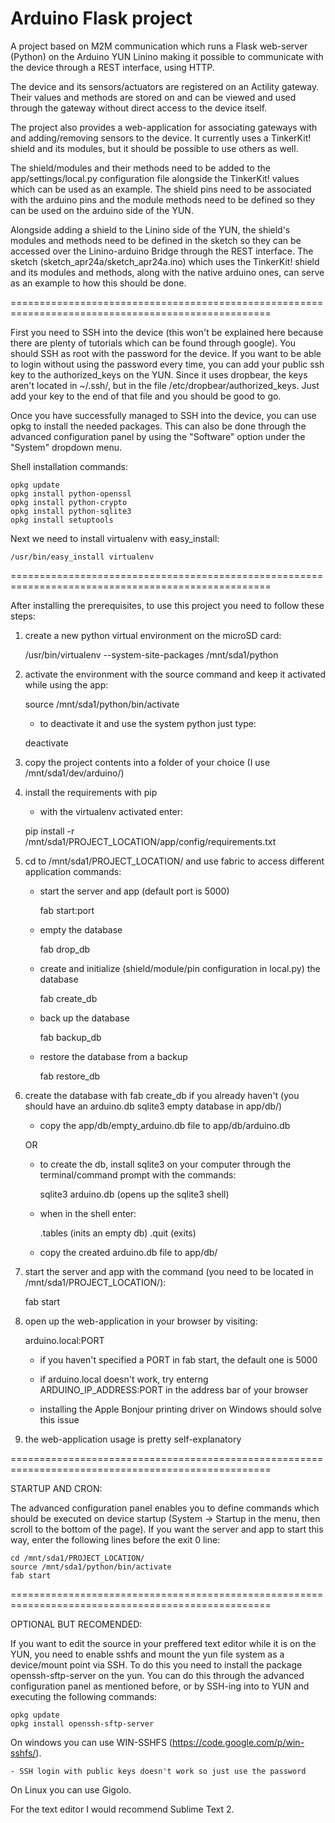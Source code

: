 Arduino Flask project
=====================

A project based on M2M communication which runs a Flask web-server (Python) on the Arduino YUN Linino making it possible to communicate with the device through a REST interface, using HTTP.

The device and its sensors/actuators are registered on an Actility gateway.
Their values and methods are stored on and can be viewed and used through the gateway without direct access to the device itself.

The project also provides a web-application for associating gateways with and adding/removing sensors to the device.
It currently uses a TinkerKit! shield and its modules, but it should be possible to use others as well.

The shield/modules and their methods need to be added to the app/settings/local.py configuration file alongside the TinkerKit! values which can be used as an example. The shield pins need to be associated with the arduino pins and the module methods need to be defined so they can be used on the arduino side of the YUN.

Alongside adding a shield to the Linino side of the YUN, the shield's modules and methods need to be defined in the sketch so they can be accessed over the Linino-arduino Bridge through the REST interface. The sketch (sketch_apr24a/sketch_apr24a.ino) which uses the TinkerKit! shield and its modules and methods, along with the native arduino ones, can serve as an example to how this should be done.

===================================================================================================

First you need to SSH into the device (this won't be explained here because there are plenty of tutorials which can be found through google).
You should SSH as root with the password for the device.
If you want to be able to login without using the password every time, you can add your public ssh key to the authorized_keys on the YUN. Since it uses dropbear, the keys aren't located in ~/.ssh/, but in the file /etc/dropbear/authorized_keys. Just add your key to the end of that file and you should be good to go.

Once you have successfully managed to SSH into the device, you can use opkg to install the needed packages. This can also be done through the advanced configuration panel by using the "Software" option under the "System" dropdown menu.

Shell installation commands:

	opkg update
	opkg install python-openssl
	opkg install python-crypto
	opkg install python-sqlite3
	opkg install setuptools

Next we need to install virtualenv with easy_install:

	/usr/bin/easy_install virtualenv

===================================================================================================

After installing the prerequisites, to use this project you need to follow these steps:

1. create a new python virtual environment on the microSD card:

	/usr/bin/virtualenv --system-site-packages /mnt/sda1/python

2. activate the environment with the source command and keep it activated while using the app:

	source /mnt/sda1/python/bin/activate

	- to deactivate it and use the system python just type:
	
	deactivate

3. copy the project contents into a folder of your choice (I use /mnt/sda1/dev/arduino/)

4. install the requirements with pip
	- with the virtualenv activated enter:

	pip install -r /mnt/sda1/PROJECT_LOCATION/app/config/requirements.txt

5. cd to /mnt/sda1/PROJECT_LOCATION/ and use fabric to access different application commands:	
	
	- start the server and app (default port is 5000)
	
		fab start:port

	- empty the database

		fab drop_db		
	
	- create and initialize (shield/module/pin configuration in local.py) the database

		fab create_db
		
	- back up the database

		fab backup_db
	
	- restore the database from a backup

		fab restore_db

6. create the database with fab create_db if you already haven't (you should have an arduino.db sqlite3 empty database in app/db/)
	
	- copy the app/db/empty_arduino.db file to app/db/arduino.db
	
	OR
	
	- to create the db, install sqlite3 on your computer through the terminal/command prompt with the commands:
		
		sqlite3 arduino.db (opens up the sqlite3 shell)
		
	- when in the shell enter:
	
		.tables (inits an empty db)
		.quit (exits)
		
	- copy the created arduino.db file to app/db/

7. start the server and app with the command (you need to be located in /mnt/sda1/PROJECT_LOCATION/):
	
	fab start

8. open up the web-application in your browser by visiting:
	
	arduino.local:PORT
		
	- if you haven't specified a PORT in fab start, the default one is 5000
	
	- if arduino.local doesn't work, try enterng ARDUINO_IP_ADDRESS:PORT in the address bar of your browser
		
	- installing the Apple Bonjour printing driver on Windows should solve this issue

9. the web-application usage is pretty self-explanatory

===================================================================================================

STARTUP AND CRON:

The advanced configuration panel enables you to define commands which should be executed on device startup (System -> Startup in the menu, then scroll to the bottom of the page).
If you want the server and app to start this way, enter the following lines before the exit 0 line:

	cd /mnt/sda1/PROJECT_LOCATION/
	source /mnt/sda1/python/bin/activate
	fab start

===================================================================================================


OPTIONAL BUT RECOMENDED:

If you want to edit the source in your preffered text editor while it is on the YUN, you need to enable sshfs and mount the yun file system as a device/mount point via SSH.
To do this you need to install the package openssh-sftp-server on the yun. You can do this through the advanced configuration panel as mentioned before, or by SSH-ing into to YUN and executing the following commands:

	opkg update
	opkg install openssh-sftp-server

On windows you can use WIN-SSHFS (https://code.google.com/p/win-sshfs/).
	
	- SSH login with public keys doesn't work so just use the password

On Linux you can use Gigolo.

For the text editor I would recommend Sublime Text 2.
